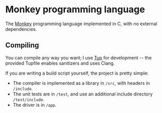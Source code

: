 # Monkey programming language

The [Monkey](https://interpreterbook.com/) programming language implemented in C, with no external dependencies.

## Compiling

You can compile any way you want; I use [Tup](https://gittup.org/tup/) for development
-- the provided Tupfile enables sanitizers and uses Clang.

If you are writing a build script yourself, the project is pretty simple:
- The compiler is implemented as a library in `/src`, with headers in `/include`.
- The unit tests are in `/test`, and use an additional include directory `/test/include`.
- The driver is in `/app`.
